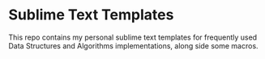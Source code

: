# Sublime Text Templates
This repo contains my personal sublime text templates for frequently used Data Structures and Algorithms implementations, along side some macros.
